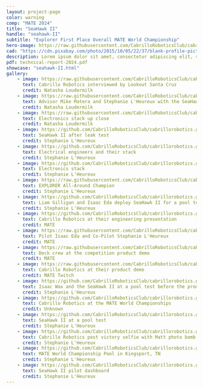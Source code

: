 ```yaml
---
layout: project-page
color: warning
comp: "MATE 2024"
title: "SeaHawk II"
handle: "seahawk-II"
subtitle: "Explorer First Place Overall MATE World Championship"
hero-image: https://raw.githubusercontent.com/CabrilloRoboticsClub/cabrillorobotics.github.io/782b579c031c16835e0fee2b57a22246c1a79618/assets/images/seahawk-II/seahawk-II-hero.webp
cad: "https://cdn.pixabay.com/photo/2015/10/05/22/37/blank-profile-picture-973460_960_720.png"
description: Lorem ipsum dolor sit amet, consectetur adipiscing elit, sed do eiusmod tempor incididunt ut labore et dolore magna aliqua. Ut enim ad minim veniam, quis nostrud exercitation ullamco laboris nisi ut aliquip ex ea commodo consequat. Duis aute irure dolor in reprehenderit in voluptate velit esse cillum dolore eu fugiat nulla pariatur. Excepteur sint occaecat cupidatat non proident, sunt in culpa qui officia deserunt mollit anim id est laborum.
pdf: technical-report-2024.pdf
showcase: "seahawk-II.html"
gallery:
    - image: https://raw.githubusercontent.com/CabrilloRoboticsClub/cabrillorobotics.github.io/41309abdbb5d93dbc6c0119bf8f97a3bb38ad743/assets/images/seahawk-II/gallery-seahawk-II/interview.webp
      text: Cabrillo Robotics interviewed by Lookout Santa Cruz 
      credit: Natasha Loudermilk
    - image: https://raw.githubusercontent.com/CabrilloRoboticsClub/cabrillorobotics.github.io/41309abdbb5d93dbc6c0119bf8f97a3bb38ad743/assets/images/seahawk-II/gallery-seahawk-II/seahawk-II-mike-and-steph.webp
      text: Advisor Mike Matera and Stephanie L'Heureux with the SeaHawk II
      credit: Natasha Loudermilk
    - image: https://raw.githubusercontent.com/CabrilloRoboticsClub/cabrillorobotics.github.io/41309abdbb5d93dbc6c0119bf8f97a3bb38ad743/assets/images/seahawk-II/gallery-seahawk-II/stack.webp
      text: Electronics stack up close
      credit: Natasha Loudermilk
    - image: https://github.com/CabrilloRoboticsClub/cabrillorobotics.github.io/blob/41309abdbb5d93dbc6c0119bf8f97a3bb38ad743/assets/images/seahawk-II/gallery-seahawk-II/hero.jpg?raw=true
      text: SeaHawk II after leak test
      credit: Stephanie L'Heureux
    - image: https://github.com/CabrilloRoboticsClub/cabrillorobotics.github.io/blob/41309abdbb5d93dbc6c0119bf8f97a3bb38ad743/assets/images/seahawk-II/gallery-seahawk-II/electrical-engrs.jpeg?raw=true
      text: Electrical engineers and their stack
      credit: Stephanie L'Heureux
    - image: https://github.com/CabrilloRoboticsClub/cabrillorobotics.github.io/blob/41309abdbb5d93dbc6c0119bf8f97a3bb38ad743/assets/images/seahawk-II/gallery-seahawk-II/stack.jpg?raw=true
      text: Electronics stack
      credit: Stephanie L'Heureux
    - image: https://raw.githubusercontent.com/CabrilloRoboticsClub/cabrillorobotics.github.io/782b579c031c16835e0fee2b57a22246c1a79618/assets/images/seahawk-II/gallery-seahawk-II/trophy.webp
      text: EXPLORER All-Around Champion
      credit: Stephanie L'Heureux
    - image: https://github.com/CabrilloRoboticsClub/cabrillorobotics.github.io/blob/258a1699f10c378fb2a1d18c2a986080bf3b6a57/assets/images/seahawk-II/gallery-seahawk-II/deploy.jpeg?raw=true
      text: Liam Gilligan and Isaac Eda deploy SeaHawk II for a pool test
      credit: Stephanie L'Heureux
    - image: https://github.com/CabrilloRoboticsClub/cabrillorobotics.github.io/blob/258a1699f10c378fb2a1d18c2a986080bf3b6a57/assets/images/seahawk-II/gallery-seahawk-II/presentation.jpeg?raw=true
      text: Cabrillo Robotics at their engineering presentation 
      credit: MATE
    - image: https://raw.githubusercontent.com/CabrilloRoboticsClub/cabrillorobotics.github.io/782b579c031c16835e0fee2b57a22246c1a79618/assets/images/seahawk-II/gallery-seahawk-II/product-demo-pilot.webp
      text: Pilot Isaac Eda and Co-Pilot Stephanie L'Heureux 
      credit: MATE
    - image: https://raw.githubusercontent.com/CabrilloRoboticsClub/cabrillorobotics.github.io/782b579c031c16835e0fee2b57a22246c1a79618/assets/images/seahawk-II/gallery-seahawk-II/product-demo-pilot-2.webp
      text: Deck crew at the competition product demo
      credit: MATE
    - image: https://raw.githubusercontent.com/CabrilloRoboticsClub/cabrillorobotics.github.io/782b579c031c16835e0fee2b57a22246c1a79618/assets/images/seahawk-II/gallery-seahawk-II/product-demo.webp
      text: Cabrillo Robotics at their product demo
      credit: MATE Twitch
    - image: https://github.com/CabrilloRoboticsClub/cabrillorobotics.github.io/blob/258a1699f10c378fb2a1d18c2a986080bf3b6a57/assets/images/seahawk-II/gallery-seahawk-II/pre-product-demo-pool-test.jpeg?raw=true
      text: Isaac Wax and the SeaHawk II at a pool test before the product demo
      credit: Stephanie L'Heureux
    - image: https://github.com/CabrilloRoboticsClub/cabrillorobotics.github.io/blob/258a1699f10c378fb2a1d18c2a986080bf3b6a57/assets/images/seahawk-II/gallery-seahawk-II/mate-comp-team.jpeg?raw=true
      text: Cabrillo Robotics at the MATE World Championships
      credit: Unknown
    - image: https://github.com/CabrilloRoboticsClub/cabrillorobotics.github.io/blob/258a1699f10c378fb2a1d18c2a986080bf3b6a57/assets/images/seahawk-II/gallery-seahawk-II/pool-test.jpeg?raw=true
      text: SeaHawk II at a pool test
      credit: Stephanie L'Heureux
    - image: https://github.com/CabrilloRoboticsClub/cabrillorobotics.github.io/blob/a085caa5b114a6f86c9d88600ea182a43de7decc/assets/images/seahawk-II/gallery-seahawk-II/matt-photo-bomb.jpeg?raw=true 
      text: Cabrillo Robotics post victory selfie with Matt photo bomb
      credit: Stephanie L'Heureux
    - image: https://github.com/CabrilloRoboticsClub/cabrillorobotics.github.io/blob/258a1699f10c378fb2a1d18c2a986080bf3b6a57/assets/images/seahawk-II/gallery-seahawk-II/mate-comp-pool.jpeg?raw=true
      text: MATE World Championship Pool in Kingsport, TN 
      credit: Stephanie L'Heureux
    - image: https://github.com/CabrilloRoboticsClub/cabrillorobotics.github.io/blob/258a1699f10c378fb2a1d18c2a986080bf3b6a57/assets/images/seahawk-II/gallery-seahawk-II/dashboard.jpeg?raw=true
      text: SeaHawk II pilot dashboard
      credit: Stephanie L'Heureux
---
```

<!-- {% include about.html %} -->
